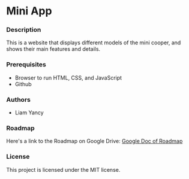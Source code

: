 # Mini App

### Description
This is a website that displays different models of the mini cooper, and shows their main features and details.

### Prerequisites
- Browser to run HTML, CSS, and JavaScript
- Github

### Authors
- Liam Yancy

### Roadmap
 Here's a link to the Roadmap on Google Drive:
 [Google Doc of Roadmap](https://docs.google.com/document/d/1G1Nb5oqtUib3DdDpCQq-2gm3c2gO3iJIPI_yVWigezk/edit?usp=sharing)
 
### License
  This project is licensed under the MIT license.
